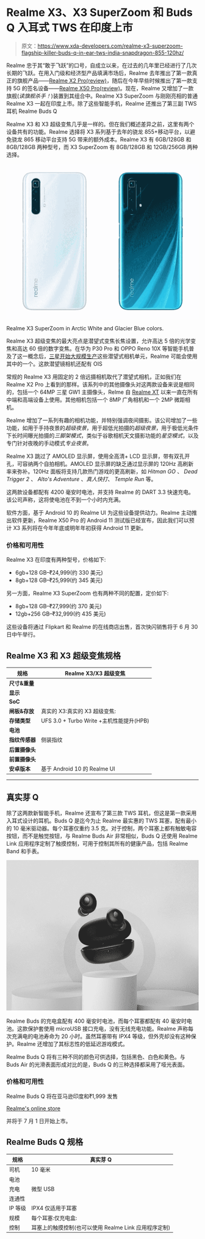 # Realme X3、X3 SuperZoom 和 Buds Q 入耳式 TWS 在印度上市

> 原文：<https://www.xda-developers.com/realme-x3-superzoom-flagship-killer-buds-q-in-ear-tws-india-snapdragon-855-120hz/>

Realme 忠于其“敢于飞跃”的口号，自成立以来，在过去的几年里已经进行了几次长期的飞跃。在用入门级和经济型产品填满市场后，Realme 去年推出了第一款真正的旗舰产品——[Realme X2 Pro(review)](https://www.xda-developers.com/realme-x2-pro-xda-review/)，随后在今年早些时候推出了第一款支持 5G 的签名设备——[Realme X50 Pro(review)](https://www.xda-developers.com/realme-x50-pro-5g-review/)。现在，Realme 又增加了一款旗舰(*读旗舰杀手！*)装置到其组合中。Realme X3 SuperZoom 与刚刚亮相的普通 Realme X3 一起在印度上市。除了这些智能手机，Realme 还推出了第三副 TWS 耳机 Realme Buds Q

Realme X3 和 X3 超级变焦几乎是一样的。但在我们概述差异之前，这里有两个设备共有的功能。Realme 选择将 X3 系列基于去年的骁龙 855+移动平台，以避免骁龙 865 移动平台支持 5G 带来的额外成本。Realme X3 有 6GB/128GB 和 8GB/128GB 两种型号，而 X3 SuperZoom 有 8GB/128GB 和 12GB/256GB 两种选择。

 <picture>![realme x3 superzoom](img/fe1bab74e407639ccff7386d51b3223a.png)</picture> 

Realme X3 SuperZoom in Arctic White and Glacier Blue colors.

Realme X3 超级变焦的最大亮点是潜望式变焦长焦设置，允许高达 5 倍的光学变焦和高达 60 倍的数字变焦。在华为 P30 Pro 和 OPPO Reno 10X 等智能手机普及了这一概念后，[三星开始大规模生产](https://www.xda-developers.com/samsung-mass-producing-slim-5x-optical-zoom-camera-modules/)这些潜望式相机单元，Realme 可能会使用其中的一个。这款潜望镜相机还配有 OIS

常规的 Realme X3 用固定的 2 倍远摄相机取代了潜望式相机，正如我们在 Realme X2 Pro 上看到的那样。该系列中的其他摄像头对这两款设备来说是相同的，包括一个 64MP 三星 GW1 主摄像头，Relme 自 [Realme XT](https://www.xda-developers.com/realme-xt-video-review/) 以来一直在所有中端和高端设备上使用。其他相机包括一个 8MP 广角相机和一个 2MP 微距相机。

Realme 增加了一系列有趣的相机功能，并特别强调夜间摄影。该公司增加了一些功能，如用于手持夜景的*超级夜景*，用于超低光拍摄的*超级夜景*，用于极低光条件下长时间曝光拍摄的*三脚架模式*，类似于谷歌相机天文摄影功能的*星空模式*，以及专门针对夜晚的手动模式*专业夜景*。

Realme X3 跳过了 AMOLED 显示屏，使用全高清+ LCD 显示屏，带有双孔开孔，可容纳两个自拍相机。AMOLED 显示屏的缺乏通过显示屏的 120Hz 高刷新率来弥补。120Hz 面板将支持几款热门游戏的更高刷新，如 *Hitman GO* 、 *Dead Trigger 2* 、 *Alto's Adventure* 、*真人快打*、 *Temple Run* 等。

这两款设备都配有 4200 毫安时电池，并支持 Realme 的 DART 3.3 快速充电。该公司声称，这将使电池在不到一个小时内充满。

软件方面，基于 Android 10 的 Realme UI 为这些设备提供动力。Realme 主动推出软件更新，Realme X50 Pro 的 Android 11 测试版已经宣布，因此我们可以预计 X3 系列将在今年年底或明年年初获得 Android 11 更新。

### 价格和可用性

Realme X3 在印度有两种型号，价格如下:

*   6gb+128 GB–₹24,999(约 330 美元)
*   8gb+128 GB–₹25,999(约 345 美元)

另一方面，Realme X3 SuperZoom 也有两种不同的配置，定价如下:

*   8gb+128 GB–₹27,999(约 370 美元)
*   12gb+256 GB–₹32,999(约 435 美元)

这些设备将通过 Flipkart 和 Realme 的在线商店出售，首次快闪销售将于 6 月 30 日中午举行。

## Realme X3 和 X3 超级变焦规格

| **规格** | Realme X3/X3 超级变焦 |
| --- | --- |
| **尺寸&重量** |  |
| **显示** |  |
| **SoC** |  |
| **闸板&存放** | 真实的 X3:真实的 X3 超级变焦: |
| **存储类型** | UFS 3.0 + Turbo Write +主机性能提升(HPB) |
| **电池** |  |
| **指纹传感器** | 侧装指纹 |
| **后置摄像头** |  |
| **前置摄像头** |  |
| **安卓版本** | 基于 Android 10 的 Realme UI |

* * *

## 真实芽 Q

除了这两款新智能手机，Realme 还宣布了第三款 TWS 耳机，但这是第一款采用入耳式设计的耳机。Buds Q 是迄今为止 Realme 最实惠的 TWS 耳塞，配有最小的 10 毫米驱动器。每个耳塞仅重约 3.5 克。对于控制，两个耳塞上都有触敏电容按钮，而不是触觉按钮，与 Realme Buds Air 非常相似，Buds Q 还使用 Realme Link 应用程序定制了触摸控制，可用于控制其所有的健康产品，包括 Realme Band 和手表。

![realme buds q in-ear tws bluetooth 5.0](img/daf78f54ac6d2a93f24770874026bfbc.png)

Realme Buds 的充电盒配有 400 毫安时电池，而每个耳塞都配有 40 毫安时电池。这款保护套使用 microUSB 接口充电，没有无线充电功能。Realme 声称每次充满电的电池寿命为 20 小时。虽然耳塞带有 IPX4 等级，但外壳却没有这种保护。Realme 还增加了其标志性的低延迟游戏模式。

Realme Buds Q 将有三种不同的颜色可供选择，包括黑色、白色和黄色。与 Buds Air 的光滑表面形成对比的是，Buds Q 的三种选择都采用了哑光表面。

### 价格和可用性

Realme Buds Q 将在亚马逊印度和₹1,999 发售

[Realme's online store](https://buy.realme.com/in/goods/201?id=572?utm_source=Website&utm_medium=XDA_Developer&utm_term=BudsQ&utm_content=&utm_campaign=BudsQ_Website_XDA_Developer___)

并将于 7 月 1 日开始上市。

## Realme Buds Q 规格

| 规格 | 真实芽 Q |
| --- | --- |
| 司机 | 10 毫米 |
| 电池 |  |
| 充电 | 微型 USB |
| 连通性 |  |
| IP 等级 | IPX4 仅适用于耳塞 |
| 规模 | 每个耳塞:仅充电盒: |
| 控制 | 耳塞上的触摸控制(也可以使用 Realme Link 应用程序定制) |